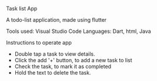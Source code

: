  Task list App

 A todo-list application, made using flutter

 Tools used: Visual Studio Code
 Languages: Dart, html, Java

 Instructions to operate app
 - Double tap a task to view details.
 - Click the  add '+' button, to add a new task to list
 - Check the task, to mark it as completed
 - Hold the text to delete the task.






